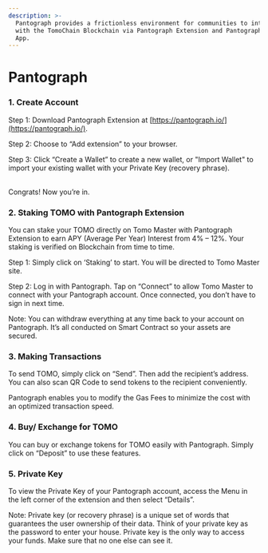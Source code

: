 ```yaml
---
description: >-
  Pantograph provides a frictionless environment for communities to interact
  with the TomoChain Blockchain via Pantograph Extension and Pantograph Mobile
  App.
---
```


# Pantograph



### 1. Create Account

Step 1: Download Pantograph Extension at [https://pantograph.io/](https://pantograph.io/).

Step 2: Choose to “Add extension” to your browser.

Step 3: Click “Create a Wallet” to create a new wallet, or "Import Wallet" to import your existing wallet with your Private Key (recovery phrase).

\
Congrats! Now you’re in.

### 2. Staking TOMO with Pantograph Extension

You can stake your TOMO directly on Tomo Master with Pantograph Extension to earn APY (Average Per Year) Interest from 4% – 12%. Your staking is verified on Blockchain from time to time.

Step 1: Simply click on ‘Staking’ to start. You will be directed to Tomo Master site.

Step 2: Log in with Pantograph. Tap on “Connect” to allow Tomo Master to connect with your Pantograph account. Once connected, you don’t have to sign in next time.

Note: You can withdraw everything at any time back to your account on Pantograph. It’s all conducted on Smart Contract so your assets are secured.

### 3. Making Transactions

To send TOMO, simply click on “Send”. Then add the recipient’s address. You can also scan QR Code to send tokens to the recipient conveniently.

Pantograph enables you to modify the Gas Fees to minimize the cost with an optimized transaction speed.

### 4. Buy/ Exchange for TOMO

You can buy or exchange tokens for TOMO easily with Pantograph. Simply click on “Deposit” to use these features.

### 5. Private Key

To view the Private Key of your Pantograph account, access the Menu in the left corner of the extension and then select “Details”.

Note: Private key (or recovery phrase) is a unique set of words that guarantees the user ownership of their data. Think of your private key as the password to enter your house. Private key is the only way to access your funds. Make sure that no one else can see it.

